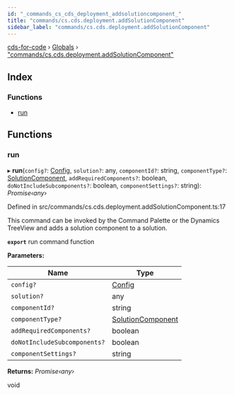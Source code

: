 ```yaml
---
id: "_commands_cs_cds_deployment_addsolutioncomponent_"
title: "commands/cs.cds.deployment.addSolutionComponent"
sidebar_label: "commands/cs.cds.deployment.addSolutionComponent"
---
```


[cds-for-code](../index.md) › [Globals](../globals.md) › ["commands/cs.cds.deployment.addSolutionComponent"](_commands_cs_cds_deployment_addsolutioncomponent_.md)

## Index

### Functions

* [run](_commands_cs_cds_deployment_addsolutioncomponent_.md#run)

## Functions

###  run

▸ **run**(`config?`: [Config](../interfaces/_api_cds_webapi_cdswebapi_.cdswebapi.config.md), `solution?`: any, `componentId?`: string, `componentType?`: [SolutionComponent](../enums/_api_cdssolutions_.cdssolutions.solutioncomponent.md), `addRequiredComponents?`: boolean, `doNotIncludeSubcomponents?`: boolean, `componentSettings?`: string): *Promise‹any›*

Defined in src/commands/cs.cds.deployment.addSolutionComponent.ts:17

This command can be invoked by the Command Palette or the Dynamics TreeView and adds a solution component to a solution.

**`export`** run command function

**Parameters:**

Name | Type |
------ | ------ |
`config?` | [Config](../interfaces/_api_cds_webapi_cdswebapi_.cdswebapi.config.md) |
`solution?` | any |
`componentId?` | string |
`componentType?` | [SolutionComponent](../enums/_api_cdssolutions_.cdssolutions.solutioncomponent.md) |
`addRequiredComponents?` | boolean |
`doNotIncludeSubcomponents?` | boolean |
`componentSettings?` | string |

**Returns:** *Promise‹any›*

void
